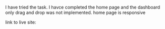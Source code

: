 I have tried the task. I havce completed the home page and the dashboard only drag and drop was not implemented.
home page is responsive

link to live site:

